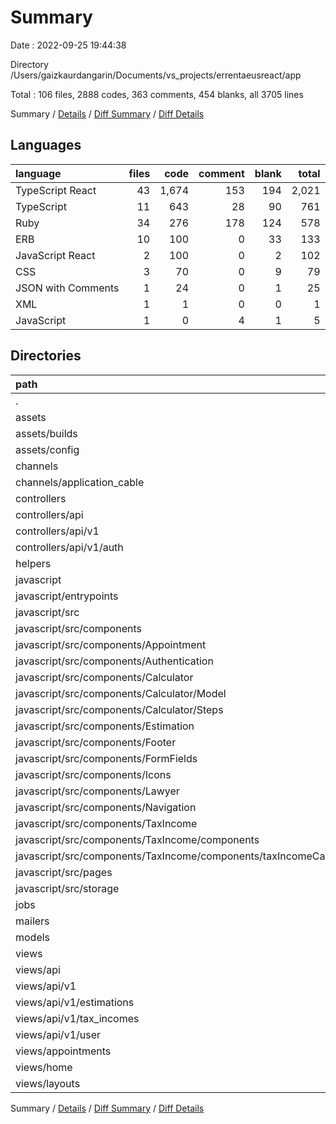 # Summary

Date : 2022-09-25 19:44:38

Directory /Users/gaizkaurdangarin/Documents/vs_projects/errentaeusreact/app

Total : 106 files,  2888 codes, 363 comments, 454 blanks, all 3705 lines

Summary / [Details](details.md) / [Diff Summary](diff.md) / [Diff Details](diff-details.md)

## Languages
| language | files | code | comment | blank | total |
| :--- | ---: | ---: | ---: | ---: | ---: |
| TypeScript React | 43 | 1,674 | 153 | 194 | 2,021 |
| TypeScript | 11 | 643 | 28 | 90 | 761 |
| Ruby | 34 | 276 | 178 | 124 | 578 |
| ERB | 10 | 100 | 0 | 33 | 133 |
| JavaScript React | 2 | 100 | 0 | 2 | 102 |
| CSS | 3 | 70 | 0 | 9 | 79 |
| JSON with Comments | 1 | 24 | 0 | 1 | 25 |
| XML | 1 | 1 | 0 | 0 | 1 |
| JavaScript | 1 | 0 | 4 | 1 | 5 |

## Directories
| path | files | code | comment | blank | total |
| :--- | ---: | ---: | ---: | ---: | ---: |
| . | 106 | 2,888 | 363 | 454 | 3,705 |
| assets | 2 | 1 | 4 | 1 | 6 |
| assets/builds | 1 | 1 | 0 | 0 | 1 |
| assets/config | 1 | 0 | 4 | 1 | 5 |
| channels | 2 | 8 | 0 | 2 | 10 |
| channels/application_cable | 2 | 8 | 0 | 2 | 10 |
| controllers | 11 | 153 | 172 | 81 | 406 |
| controllers/api | 9 | 147 | 172 | 78 | 397 |
| controllers/api/v1 | 9 | 147 | 172 | 78 | 397 |
| controllers/api/v1/auth | 6 | 25 | 157 | 53 | 235 |
| helpers | 3 | 6 | 0 | 3 | 9 |
| javascript | 60 | 2,511 | 181 | 296 | 2,988 |
| javascript/entrypoints | 2 | 25 | 0 | 7 | 32 |
| javascript/src | 58 | 2,486 | 181 | 289 | 2,956 |
| javascript/src/components | 40 | 1,625 | 153 | 171 | 1,949 |
| javascript/src/components/Appointment | 2 | 87 | 0 | 20 | 107 |
| javascript/src/components/Authentication | 3 | 209 | 0 | 17 | 226 |
| javascript/src/components/Calculator | 11 | 451 | 0 | 47 | 498 |
| javascript/src/components/Calculator/Model | 2 | 108 | 0 | 9 | 117 |
| javascript/src/components/Calculator/Steps | 8 | 176 | 0 | 23 | 199 |
| javascript/src/components/Estimation | 3 | 151 | 0 | 10 | 161 |
| javascript/src/components/Footer | 1 | 43 | 0 | 2 | 45 |
| javascript/src/components/FormFields | 5 | 184 | 0 | 24 | 208 |
| javascript/src/components/Icons | 6 | 206 | 0 | 15 | 221 |
| javascript/src/components/Lawyer | 2 | 41 | 0 | 5 | 46 |
| javascript/src/components/Navigation | 1 | 19 | 153 | 1 | 173 |
| javascript/src/components/TaxIncome | 6 | 234 | 0 | 30 | 264 |
| javascript/src/components/TaxIncome/components | 3 | 85 | 0 | 11 | 96 |
| javascript/src/components/TaxIncome/components/taxIncomeCardComponents | 2 | 53 | 0 | 4 | 57 |
| javascript/src/pages | 5 | 209 | 0 | 23 | 232 |
| javascript/src/storage | 7 | 522 | 27 | 77 | 626 |
| jobs | 1 | 2 | 4 | 2 | 8 |
| mailers | 1 | 4 | 0 | 1 | 5 |
| models | 5 | 80 | 2 | 24 | 106 |
| views | 21 | 123 | 0 | 44 | 167 |
| views/api | 8 | 19 | 0 | 8 | 27 |
| views/api/v1 | 8 | 19 | 0 | 8 | 27 |
| views/api/v1/estimations | 3 | 3 | 0 | 3 | 6 |
| views/api/v1/tax_incomes | 4 | 15 | 0 | 5 | 20 |
| views/api/v1/user | 1 | 1 | 0 | 0 | 1 |
| views/appointments | 9 | 76 | 0 | 29 | 105 |
| views/home | 1 | 1 | 0 | 0 | 1 |
| views/layouts | 3 | 27 | 0 | 7 | 34 |

Summary / [Details](details.md) / [Diff Summary](diff.md) / [Diff Details](diff-details.md)